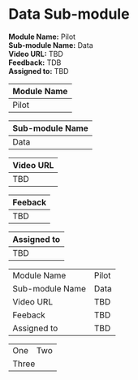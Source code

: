 # Data Sub-module

**Module Name:** Pilot  
**Sub-module Name:** Data  
**Video URL:** TBD  
**Feedback:** TDB  
**Assigned to:** TBD  

|Module Name|
| --- |
| Pilot |

| Sub-module Name | 
| --- |
| Data |

| Video URL | 
| --- |
| TBD |

| Feeback | 
| --- |
| TBD |

| Assigned to | 
| --- |
| TBD |


|||
| ---- | --- |
| Module Name | Pilot |
| Sub-module Name | Data |
| Video URL | TBD |
| Feeback | TBD |
| Assigned to | TBD |

<table>
  <tr>
    <td>One</td>
    <td>Two</td>
  </tr>
  <tr>
    <td colspan="2">Three</td>
  </tr>
</table>
